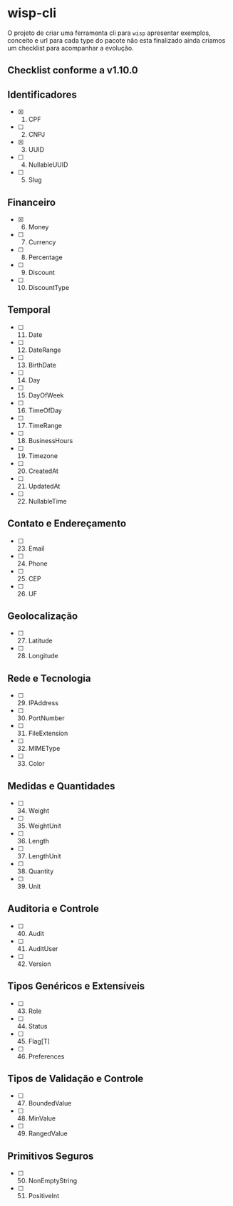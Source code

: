 # wisp-cli

O projeto de criar uma ferramenta cli para `wisp` apresentar exemplos, conceito e url para cada type do pacote não esta finalizado ainda criamos um checklist para acompanhar a evolução.

## Checklist conforme a v1.10.0

## Identificadores
- [x] 1. CPF
- [ ] 2. CNPJ
- [x] 3. UUID
- [ ] 4. NullableUUID
- [ ] 5. Slug

## Financeiro
- [x] 6. Money
- [ ] 7. Currency
- [ ] 8. Percentage
- [ ] 9. Discount
- [ ] 10. DiscountType

## Temporal
- [ ] 11. Date
- [ ] 12. DateRange
- [ ] 13. BirthDate
- [ ] 14. Day
- [ ] 15. DayOfWeek
- [ ] 16. TimeOfDay
- [ ] 17. TimeRange
- [ ] 18. BusinessHours
- [ ] 19. Timezone
- [ ] 20. CreatedAt
- [ ] 21. UpdatedAt
- [ ] 22. NullableTime

## Contato e Endereçamento
- [ ] 23. Email
- [ ] 24. Phone
- [ ] 25. CEP
- [ ] 26. UF

## Geolocalização
- [ ] 27. Latitude
- [ ] 28. Longitude

## Rede e Tecnologia
- [ ] 29. IPAddress
- [ ] 30. PortNumber
- [ ] 31. FileExtension
- [ ] 32. MIMEType
- [ ] 33. Color

## Medidas e Quantidades
- [ ] 34. Weight
- [ ] 35. WeightUnit
- [ ] 36. Length
- [ ] 37. LengthUnit
- [ ] 38. Quantity
- [ ] 39. Unit

## Auditoria e Controle
- [ ] 40. Audit
- [ ] 41. AuditUser
- [ ] 42. Version

## Tipos Genéricos e Extensíveis
- [ ] 43. Role
- [ ] 44. Status
- [ ] 45. Flag[T]
- [ ] 46. Preferences

## Tipos de Validação e Controle
- [ ] 47. BoundedValue
- [ ] 48. MinValue
- [ ] 49. RangedValue

## Primitivos Seguros
- [ ] 50. NonEmptyString
- [ ] 51. PositiveInt
